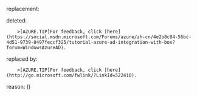 replacement:

deleted:

		>[AZURE.TIP]For feedback, click [here](https://social.msdn.microsoft.com/Forums/azure/zh-cn/4e2b8c84-56bc-4d51-9739-8497feccf325/tutorial-azure-ad-integration-with-box?forum=WindowsAzureAD).

replaced by:

		>[AZURE.TIP]For feedback, click [here](http://go.microsoft.com/fwlink/?LinkId=522410).

reason: ()

